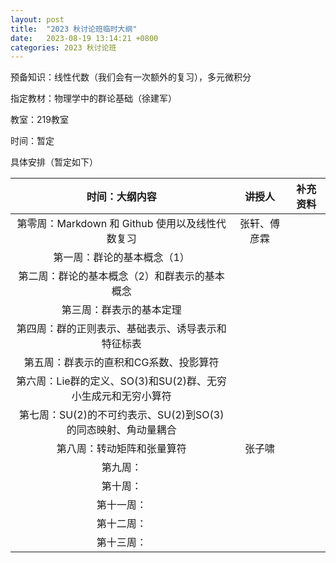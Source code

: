 ```yaml
---
layout: post
title:  "2023 秋讨论班临时大纲"
date:   2023-08-19 13:14:21 +0800
categories: 2023 秋讨论班
---
```


<head>
    <script src="https://cdn.mathjax.org/mathjax/latest/MathJax.js?config=TeX-AMS-MML_HTMLorMML" type="text/javascript"></script>
    <script type="text/x-mathjax-config">
        MathJax.Hub.Config({
            tex2jax: {
            skipTags: ['script', 'noscript', 'style', 'textarea', 'pre'],
            inlineMath: [['$','$']]
            }
        });
    </script>
</head>

预备知识：线性代数（我们会有一次额外的复习），多元微积分

指定教材：物理学中的群论基础（徐建军）

教室：219教室

时间：暂定

具体安排（暂定如下）

|         时间：大纲内容          | 讲授人 | 补充资料 |
| :-----------------------------: | :----: | :------: |
| 第零周：Markdown 和 Github 使用以及线性代数复习 |张轩、傅彦霖|          |
| 第一周：群论的基本概念（1）| |          |
| 第二周：群论的基本概念（2）和群表示的基本概念|       |          |
| 第三周：群表示的基本定理 |        |          |
| 第四周：群的正则表示、基础表示、诱导表示和特征标表|        |          |
| 第五周：群表示的直积和CG系数、投影算符|        |          |
| 第六周：Lie群的定义、SO(3)和SU(2)群、无穷小生成元和无穷小算符|        |          |
| 第七周：SU(2)的不可约表示、SU(2)到SO(3)的同态映射、角动量耦合 |        |          |
| 第八周：转动矩阵和张量算符|张子啸|          |
| 第九周：|        |          |
| 第十周：|        |          |
| 第十一周：|        |          |
| 第十二周：|        |          |
| 第十三周：|        |          |
